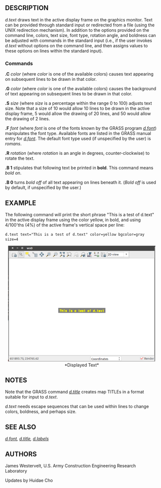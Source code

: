 ## DESCRIPTION

*d.text* draws text in the active display frame on the graphics monitor.
Text can be provided through standard input or redirected from a file
(using the UNIX redirection mechanism). In addition to the options
provided on the command line, colors, text size, font type, rotation
angle, and boldness can be adjusted with commands in the standard input
(i.e., if the user invokes *d.text* without options on the command line,
and then assigns values to these options on lines within the standard
input).

### Commands

**.C** *color*
(where *color* is one of the available colors) causes text appearing on
subsequent lines to be drawn in that color.

**.G** *color*
(where *color* is one of the available colors) causes the background of
text appearing on subsequent lines to be drawn in that color.

**.S** *size*
(where *size* is a percentage within the range 0 to 100) adjusts text
size. Note that a size of 10 would allow 10 lines to be drawn in the
active display frame, 5 would allow the drawing of 20 lines, and 50
would allow the drawing of 2 lines.

**.F** *font*
(where *font* is one of the fonts known by the GRASS program
*[d.font](d.font.md)*) manipulates the font type. Available fonts are
listed in the GRASS manual entry for *[d.font](d.font.md)*. The default
font type used (if unspecified by the user) is *romans*.

**.R** *rotation*
(where *rotation* is an angle in degrees, counter-clockwise) to rotate
the text.

**.B 1**
stipulates that following text be printed in **bold**. This command
means *bold on*.

**.B 0**
turns *bold off* of all text appearing on lines beneath it. (*Bold off*
is used by default, if unspecified by the user.)

## EXAMPLE

The following command will print the short phrase "This is a test of
d.text" in the active display frame using the color yellow, in bold, and
using 4/100'ths (4%) of the active frame's vertical space per line:

```shell
d.text text="This is a test of d.text" color=yellow bgcolor=gray size=4
```

<div align="center" style="margin: 10px">

<img src="d_text.png" data-border="1" width="600" />
*Displayed Text*

</div>

## NOTES

Note that the GRASS command *[d.title](d.title.md)* creates map TITLEs
in a format suitable for input to *d.text*.

*d.text* needs escape sequences that can be used within lines to change
colors, boldness, and perhaps size.

## SEE ALSO

*[d.font](d.font.md), [d.title](d.title.md), [d.labels](d.labels.md)*

## AUTHORS

James Westervelt, U.S. Army Construction Engineering Research Laboratory

Updates by Huidae Cho
